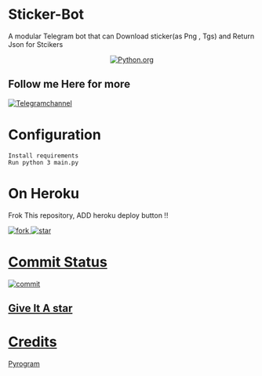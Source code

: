 # Sticker-Bot
A modular Telegram bot that can Download sticker(as Png , Tgs) and Return Json for Stcikers
<center> <A href=https://python.org><IMG src=http://ForTheBadge.com/images/badges/made-with-python.svg alt=Python.org></IMG></A>   </center>

## Follow me Here for more 

<A href=https://t.me/bughunterbots><img src=https://img.shields.io/badge/TELEGRAM-Channel-yellowgreen alt=Telegramchannel></img></a>
 
# Configuration

```
Install requirements
Run python 3 main.py
```
# On Heroku

 Frok This repository, ADD heroku deploy button !!

<A href="https://github.com/bughunter0"><img src="https://img.shields.io/github/forks/bughuntercodelabs/sticker-bot?style=for-the-badge" alt=fork> 
<A href="https://github.com/bughunter0"><img src="https://img.shields.io/github/stars/bughuntercodelabs/sticker-bot?style=for-the-badge" alt=star> 

# Commit Status
<A href="https://github.com/bughunter0"><img src="https://img.shields.io/github/last-commit/bughuntercodelabs/sticker-bot?style=for-the-badge://" alt=commit> 



## Give It A star 

# Credits
Pyrogram
